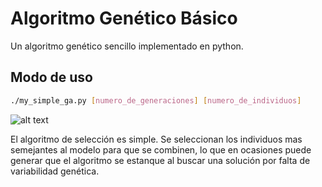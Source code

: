 # Algoritmo Genético Básico

Un algoritmo genético sencillo implementado en python.

## Modo de uso

```bash
./my_simple_ga.py [numero_de_generaciones] [numero_de_individuos]
```
![alt text](https://github.com/ronnypolloqueri/algoritmo_genetico_basico/blob/master/samples/my_symple_ga.png "Ejemplo de uso")

El algoritmo de selección es simple. Se seleccionan los individuos mas semejantes al modelo para que se combinen, lo que en ocasiones puede generar que el algoritmo se estanque al buscar una solución por falta de variabilidad genética.
